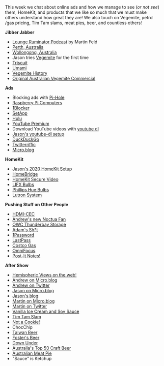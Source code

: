 This week we chat about online ads and how we manage to see (_or not see_) them, HomeKit, and products that we like so much that we must make others understand how great they are! We also touch on Vegemite, petrol /gas pricing, Tim Tam slams, meat pies, beer, and countless others!

**Jibber Jabber**
- [Lounge Ruminator Podcast](https://loungeruminator.net) by Martin Feld
- [Perth, Australia](https://www.visitperth.com/)
- [Wollongong, Australia](https://www.visitwollongong.com.au)
- Jason tries [Vegemite](https://en.wikipedia.org/wiki/Vegemite) for the first time
- [Triscuit](https://www.triscuit.com)
- [Umami](https://en.wikipedia.org/wiki/Umami)
- [Vegemite History](https://en.wikipedia.org/wiki/Vegemite#History)
- [Original Australian Vegemite Commercial](https://www.youtube.com/watch?v=b2IM37k5q48)

**Ads**
- Blocking ads with [Pi-Hole](https://pi-hole.net)
- [Raspberry Pi Computers](https://www.raspberrypi.org)
- [1Blocker](https://1blocker.com)
- [SetApp](https://setapp.com)
- [Hulu](https://www.hulu.com)
- [YouTube Premium](https://www.youtube.com/premium)
- Download YouTube videos with [youtube dl](https://youtube-dl.org)
- [Jason's youtube-dl setup](https://burk.io/2020/my-youtube-dl-setup)
- [DuckDuckGo](https://duckduckgo.com)
- [Twitterriffic](https://twitterrific.com/ios)
- [Micro.blog](https://micro.blog)

**HomeKit**
- [Jason's 2020 HomeKit Setup](https://burk.io/2020/homekit-2020-update)
- [HomeBridge](https://homebridge.io)
- [HomeKit Secure Video](https://support.apple.com/en-us/HT210538)
- [LIFX Bulbs](https://www.lifx.com)
- [Phillips Hue Bulbs](https://www.philips-hue.com)
- [Lutron System](https://www.casetawireless.com)

**Pushing Stuff on Other People**
- [HDMI-CEC](https://en.m.wikipedia.org/wiki/Consumer_Electronics_Control)
- [Andrew's new Noctua Fan](https://noctua.at/en/products/fan/nf-a9x14-pwm)
- [OWC Thunderbay Storage](https://www.owcdigital.com/products/thunderbay-4)
- [Adam's Sh*t](https://twitter.com/adamawolf/status/1300645062007599104?s=20)
- [1Password](https://1password.com)
- [LastPass](https://www.lastpass.com)
- [Costco Gas](https://www.costco.com/gasoline.html)
- [OmniFocus](https://www.omnigroup.com/omnifocus)
- [Post-It Notes!](https://www.post-it.com/3M/en_US/post-it/products/~/Post-it-Products/Notes/)

**After Show**
- [Hemispheric Views on the web!](https://hemisphericviews.com)
- [Andrew on Micro.blog](https://micro.blog/canion)
- [Andrew on Twitter](https://twitter.com/andrewcanion)
- [Jason on Micro.blog](https://micro.blog/burk)
- [Jason's blog](https://burk.io/)
- [Martin on Micro.blog](https://micro.blog/martinfeld)
- [Martin on Twitter](https://twitter.com/martinfeld)
- [Vanilla Ice Cream and Soy Sauce](https://blog.andrewcanion.com/2020/09/01/one-of-the.html)
- [Tim Tam Slam](https://firstwefeast.com/eat/2014/10/how-to-do-a-tim-tam-slam)
- [Not a Cookie!](https://www.timtamusa.com)
- ChocChip
- [Taiwan Beer](https://en.wikipedia.org/wiki/Taiwan_Beer)
- [Foster's Beer](https://www.fostersbeer.com/)
- [Down Under](https://en.wikipedia.org/wiki/Down_Under)
- [Australia's Top 50 Craft Beer](https://www.beercartel.com.au/blog/australias-best-beers-the-ultimate-top-50-beer-list-2019/)
- [Australian Meat Pie](https://en.wikipedia.org/wiki/Meat_pie_(Australia_and_New_Zealand))
- "Sauce" is Ketchup